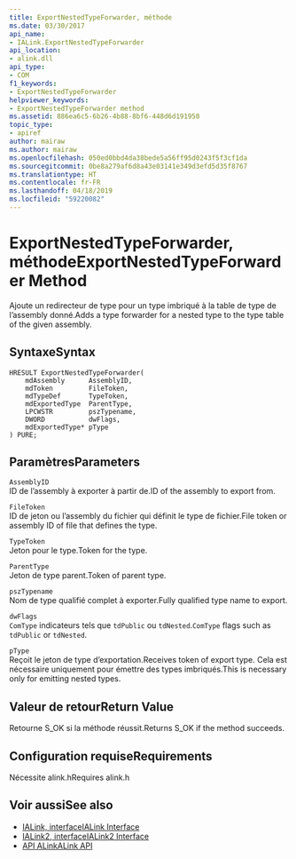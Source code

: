 ```yaml
---
title: ExportNestedTypeForwarder, méthode
ms.date: 03/30/2017
api_name:
- IALink.ExportNestedTypeForwarder
api_location:
- alink.dll
api_type:
- COM
f1_keywords:
- ExportNestedTypeForwarder
helpviewer_keywords:
- ExportNestedTypeForwarder method
ms.assetid: 886ea6c5-6b26-4b88-8bf6-448d6d191950
topic_type:
- apiref
author: mairaw
ms.author: mairaw
ms.openlocfilehash: 050ed0bbd4da38bede5a56ff95d0243f5f3cf1da
ms.sourcegitcommit: 0be8a279af6d8a43e03141e349d3efd5d35f8767
ms.translationtype: HT
ms.contentlocale: fr-FR
ms.lasthandoff: 04/18/2019
ms.locfileid: "59220082"
---
```

# <a name="exportnestedtypeforwarder-method"></a><span data-ttu-id="7c91e-102">ExportNestedTypeForwarder, méthode</span><span class="sxs-lookup"><span data-stu-id="7c91e-102">ExportNestedTypeForwarder Method</span></span>
<span data-ttu-id="7c91e-103">Ajoute un redirecteur de type pour un type imbriqué à la table de type de l’assembly donné.</span><span class="sxs-lookup"><span data-stu-id="7c91e-103">Adds a type forwarder for a nested type to the type table of the given assembly.</span></span>  
  
## <a name="syntax"></a><span data-ttu-id="7c91e-104">Syntaxe</span><span class="sxs-lookup"><span data-stu-id="7c91e-104">Syntax</span></span>  
  
```  
HRESULT ExportNestedTypeForwarder(  
    mdAssembly      AssemblyID,  
    mdToken         FileToken,  
    mdTypeDef       TypeToken,  
    mdExportedType  ParentType,  
    LPCWSTR         pszTypename,  
    DWORD           dwFlags,  
    mdExportedType* pType  
) PURE;  
```  
  
## <a name="parameters"></a><span data-ttu-id="7c91e-105">Paramètres</span><span class="sxs-lookup"><span data-stu-id="7c91e-105">Parameters</span></span>  
 `AssemblyID`  
 <span data-ttu-id="7c91e-106">ID de l’assembly à exporter à partir de.</span><span class="sxs-lookup"><span data-stu-id="7c91e-106">ID of the assembly to export from.</span></span>  
  
 `FileToken`  
 <span data-ttu-id="7c91e-107">ID de jeton ou l’assembly du fichier qui définit le type de fichier.</span><span class="sxs-lookup"><span data-stu-id="7c91e-107">File token or assembly ID of file that defines the type.</span></span>  
  
 `TypeToken`  
 <span data-ttu-id="7c91e-108">Jeton pour le type.</span><span class="sxs-lookup"><span data-stu-id="7c91e-108">Token for the type.</span></span>  
  
 `ParentType`  
 <span data-ttu-id="7c91e-109">Jeton de type parent.</span><span class="sxs-lookup"><span data-stu-id="7c91e-109">Token of parent type.</span></span>  
  
 `pszTypename`  
 <span data-ttu-id="7c91e-110">Nom de type qualifié complet à exporter.</span><span class="sxs-lookup"><span data-stu-id="7c91e-110">Fully qualified type name to export.</span></span>  
  
 `dwFlags`  
 <span data-ttu-id="7c91e-111">`ComType` indicateurs tels que `tdPublic` ou `tdNested`.</span><span class="sxs-lookup"><span data-stu-id="7c91e-111">`ComType` flags such as `tdPublic` or `tdNested`.</span></span>  
  
 `pType`  
 <span data-ttu-id="7c91e-112">Reçoit le jeton de type d’exportation.</span><span class="sxs-lookup"><span data-stu-id="7c91e-112">Receives token of export type.</span></span> <span data-ttu-id="7c91e-113">Cela est nécessaire uniquement pour émettre des types imbriqués.</span><span class="sxs-lookup"><span data-stu-id="7c91e-113">This is necessary only for emitting nested types.</span></span>  
  
## <a name="return-value"></a><span data-ttu-id="7c91e-114">Valeur de retour</span><span class="sxs-lookup"><span data-stu-id="7c91e-114">Return Value</span></span>  
 <span data-ttu-id="7c91e-115">Retourne S_OK si la méthode réussit.</span><span class="sxs-lookup"><span data-stu-id="7c91e-115">Returns S_OK if the method succeeds.</span></span>  
  
## <a name="requirements"></a><span data-ttu-id="7c91e-116">Configuration requise</span><span class="sxs-lookup"><span data-stu-id="7c91e-116">Requirements</span></span>  
 <span data-ttu-id="7c91e-117">Nécessite alink.h</span><span class="sxs-lookup"><span data-stu-id="7c91e-117">Requires alink.h</span></span>  
  
## <a name="see-also"></a><span data-ttu-id="7c91e-118">Voir aussi</span><span class="sxs-lookup"><span data-stu-id="7c91e-118">See also</span></span>

- [<span data-ttu-id="7c91e-119">IALink, interface</span><span class="sxs-lookup"><span data-stu-id="7c91e-119">IALink Interface</span></span>](../../../../docs/framework/unmanaged-api/alink/ialink-interface.md)
- [<span data-ttu-id="7c91e-120">IALink2, interface</span><span class="sxs-lookup"><span data-stu-id="7c91e-120">IALink2 Interface</span></span>](../../../../docs/framework/unmanaged-api/alink/ialink2-interface.md)
- [<span data-ttu-id="7c91e-121">API ALink</span><span class="sxs-lookup"><span data-stu-id="7c91e-121">ALink API</span></span>](../../../../docs/framework/unmanaged-api/alink/index.md)
